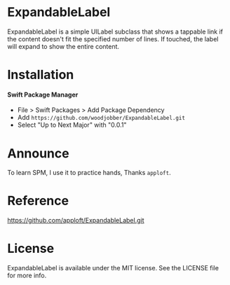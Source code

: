 # ExpandableLabel

ExpandableLabel is a simple UILabel subclass that shows a tappable link if the content doesn't fit the specified number of lines. If touched, the label will expand to show the entire content. 

# Installation

#### Swift Package Manager

- File > Swift Packages > Add Package Dependency
- Add `https://github.com/woodjobber/ExpandableLabel.git`
- Select "Up to Next Major" with "0.0.1"

# Announce

To learn SPM, I use it to practice hands, Thanks `apploft`.

# Reference

https://github.com/apploft/ExpandableLabel.git

# License

ExpandableLabel is available under the MIT license. See the LICENSE file for more info.
